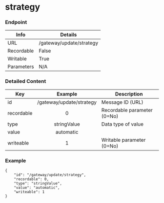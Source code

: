 # strategy



### Endpoint

| Info  | Details |
| ------------- | ------------- |
| URL   | /gateway/update/strategy   |
| Recordable   | False   |
| Writable   | True   |
| Parameters  | N/A |

### Detailed Content

|  Key  | Example | Description |
| ------------- | :------: | ------------------------------ |
|  id | /gateway/update/strategy | Message ID (URL) |
|  recordable | 0 | Recordable parameter (0=No) |
|  type | stringValue | Data type of value |
|  value | automatic |  |
|  writeable | 1 | Writable parameter (0=No) |



### Example
```
{
    "id": "/gateway/update/strategy",
    "recordable": 0,
    "type": "stringValue",
    "value": "automatic",
    "writeable": 1
}
```
